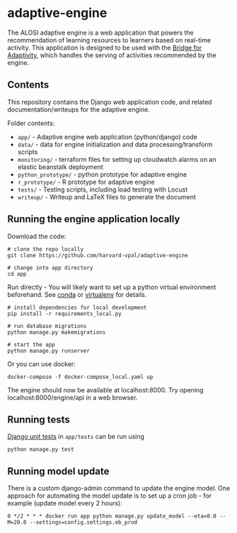 # adaptive-engine

The ALOSI adaptive engine is a web application that powers the recommendation of learning resources to learners based on real-time activity. This application is designed to be used with the [Bridge for Adaptivity](https://github.com/harvard-vpal/bridge-adaptivity), which handles the serving of activities recommended by the engine.

## Contents
This repository contains the Django web application code, and related documentation/writeups for the adaptive engine.

Folder contents:
* `app/` - Adaptive engine web application (python/django) code
* `data/` - data for engine initialization and data processing/transform scripts
* `monitoring/` - terraform files for setting up cloudwatch alarms on an elastic beanstalk deployment
* `python_prototype/` - python prototype for adaptive engine
* `r_prototype/` - R prototype for adaptive engine
* `tests/` - Testing scripts, including load testing with Locust
* `writeup/` - Writeup and LaTeX files to generate the document

## Running the engine application locally


Download the code:
```
# clone the repo locally
git clone https://github.com/harvard-vpal/adaptive-engine

# change into app directory
cd app
```

Run directly - You will likely want to set up a python virtual environment beforehand. See [conda](https://conda.io/docs/user-guide/tasks/manage-environments.html) or [virtualenv](https://virtualenv.pypa.io/en/stable/userguide/) for details.

```
# install dependencies for local development
pip install -r requirements_local.py

# run database migrations
python manage.py makemigrations

# start the app
python manage.py runserver
```

Or you can use docker:
```
docker-compose -f docker-compose_local.yaml up
```

The engine should now be available at localhost:8000. Try opening localhost:8000/engine/api in a web browser.

## Running tests
[Django unit tests](https://docs.djangoproject.com/en/1.11/topics/testing/overview/) in `app/tests` can be run using
```
python manage.py test
```

## Running model update
There is a custom django-admin command to update the engine model. One approach for automating the model update is to set up a cron job - for example (update model every 2 hours):
```
0 */2 * * * docker run app python manage.py update_model --eta=0.0 --M=20.0 --settings=config.settings.eb_prod
```
